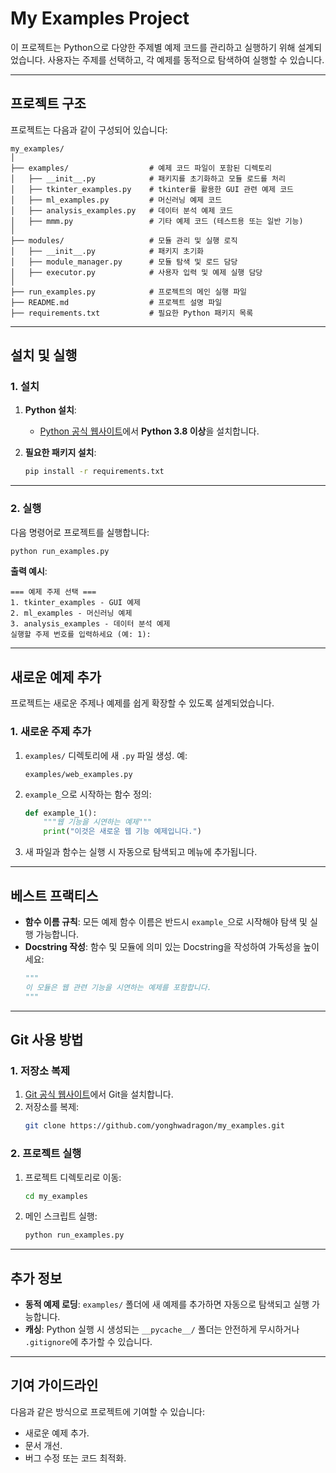 # **My Examples Project**

이 프로젝트는 Python으로 다양한 주제별 예제 코드를 관리하고 실행하기 위해 설계되었습니다. 사용자는 주제를 선택하고, 각 예제를 동적으로 탐색하여 실행할 수 있습니다.

---

## **프로젝트 구조**

프로젝트는 다음과 같이 구성되어 있습니다:

```
my_examples/
│
├── examples/                  # 예제 코드 파일이 포함된 디렉토리
│   ├── __init__.py            # 패키지를 초기화하고 모듈 로드를 처리
│   ├── tkinter_examples.py    # tkinter를 활용한 GUI 관련 예제 코드
│   ├── ml_examples.py         # 머신러닝 예제 코드
│   ├── analysis_examples.py   # 데이터 분석 예제 코드
│   ├── mmm.py                 # 기타 예제 코드 (테스트용 또는 일반 기능)
│
├── modules/                   # 모듈 관리 및 실행 로직
│   ├── __init__.py            # 패키지 초기화
│   ├── module_manager.py      # 모듈 탐색 및 로드 담당
│   ├── executor.py            # 사용자 입력 및 예제 실행 담당
│
├── run_examples.py            # 프로젝트의 메인 실행 파일
├── README.md                  # 프로젝트 설명 파일
├── requirements.txt           # 필요한 Python 패키지 목록
```

---

## **설치 및 실행**

### **1. 설치**

1. **Python 설치**:
   - [Python 공식 웹사이트](https://www.python.org/downloads/)에서 **Python 3.8 이상**을 설치합니다.

2. **필요한 패키지 설치**:
   ```bash
   pip install -r requirements.txt
   ```

---

### **2. 실행**

다음 명령어로 프로젝트를 실행합니다:
```bash
python run_examples.py
```

**출력 예시**:
```plaintext
=== 예제 주제 선택 ===
1. tkinter_examples - GUI 예제
2. ml_examples - 머신러닝 예제
3. analysis_examples - 데이터 분석 예제
실행할 주제 번호를 입력하세요 (예: 1):
```

---

## **새로운 예제 추가**

프로젝트는 새로운 주제나 예제를 쉽게 확장할 수 있도록 설계되었습니다.

### **1. 새로운 주제 추가**
1. `examples/` 디렉토리에 새 `.py` 파일 생성. 예:
   ```plaintext
   examples/web_examples.py
   ```

2. `example_`으로 시작하는 함수 정의:
   ```python
   def example_1():
       """웹 기능을 시연하는 예제"""
       print("이것은 새로운 웹 기능 예제입니다.")
   ```

3. 새 파일과 함수는 실행 시 자동으로 탐색되고 메뉴에 추가됩니다.

---

## **베스트 프랙티스**

- **함수 이름 규칙**: 모든 예제 함수 이름은 반드시 `example_`으로 시작해야 탐색 및 실행 가능합니다.
- **Docstring 작성**: 함수 및 모듈에 의미 있는 Docstring을 작성하여 가독성을 높이세요:
  ```python
  """
  이 모듈은 웹 관련 기능을 시연하는 예제를 포함합니다.
  """
  ```

---

## **Git 사용 방법**

### **1. 저장소 복제**
1. [Git 공식 웹사이트](https://git-scm.com/downloads)에서 Git을 설치합니다.
2. 저장소를 복제:
   ```bash
   git clone https://github.com/yonghwadragon/my_examples.git

   ```

### **2. 프로젝트 실행**
1. 프로젝트 디렉토리로 이동:
   ```bash
   cd my_examples
   ```
2. 메인 스크립트 실행:
   ```bash
   python run_examples.py
   ```

---

## **추가 정보**

- **동적 예제 로딩**: `examples/` 폴더에 새 예제를 추가하면 자동으로 탐색되고 실행 가능합니다.
- **캐싱**: Python 실행 시 생성되는 `__pycache__/` 폴더는 안전하게 무시하거나 `.gitignore`에 추가할 수 있습니다.

---

## **기여 가이드라인**

다음과 같은 방식으로 프로젝트에 기여할 수 있습니다:
- 새로운 예제 추가.
- 문서 개선.
- 버그 수정 또는 코드 최적화.
